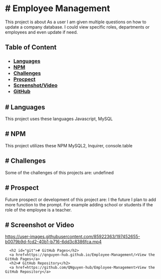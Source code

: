 <h1># Employee Management</h1>
      <p>This project is about As a user I am given multiple questions on how to update a company database. I could view specific roles, departments or employees and even update if need.</p>
      <h2>Table of Content</h2>
      <h3><ul>
      <li><a href="#languages">Languages</a></li>
      <li><a href="#npm">NPM</a></li>
      <li><a href="#challenges">Challenges</a></li>
      <li><a href="#prospect">Procpect</a></li>
      <li><a href="#screenshot">Screenshot/Video</a></li>
      <li><a href="#git">GitHub</a></li>
      </ul></h3>
      <h2 id="languages"># Languages</h2>
      <p> This project uses these languages Javascript, MySQL</p>
      <h2 id="npm"># NPM</h2>
      <p> This project utilizes these NPM MySQL2, Inquirer, console.table
      <h2 id="challenges"># Challenges</h2>
      <p> Some of the challenges of this projects are: undefined</p>
      <h2 id="prospect"># Prospect</h2>
      <p> Future prospect or development of this project are: I the future I plan to add more function to the prompt. For example adding school or students if the role of the employee is a teacher.</p>
      <h2 id="screeenshot"># Screenshot or Video</h2>
      

https://user-images.githubusercontent.com/85922363/197452655-b0079b9d-fcd2-40b1-b716-6dd3c8386fca.mp4


      <h2 id="git"># GitHub Pages</h2>
      <a href=https://qnguyen-hub.github.io/Employee-Management/>View the GitHub Pages</a>
      <h2># GitHub Repository</h2>
      <a href=https://github.com/QNguyen-hub/Employee-Management>View the GitHub Repository</a>
